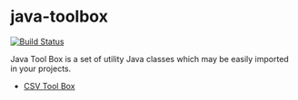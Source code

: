 # java-toolbox

[![Build Status](https://travis-ci.org/therma/java-toolbox.svg?branch=master)](https://travis-ci.org/therma/java-toolbox)

Java Tool Box is a set of utility Java classes which may be easily
imported in your projects.

 - [CSV Tool Box](./jt-csv/)
